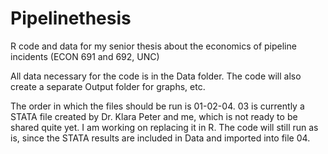 # Pipelinethesis
R code and data for my senior thesis about the economics of pipeline incidents (ECON 691 and 692, UNC)

All data necessary for the code is in the Data folder. The code will also create a separate Output folder for graphs, etc.

The order in which the files should be run is 01-02-04. 03 is currently a STATA file created by Dr. Klara Peter and me, which is not ready to be shared quite yet. I am working on replacing it in R. The code will still run as is, since the STATA results are included in Data and imported into file 04.
